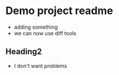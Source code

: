# Demo project readme
- adding something
- we can now use diff tools

## Heading2
- I don't want problems